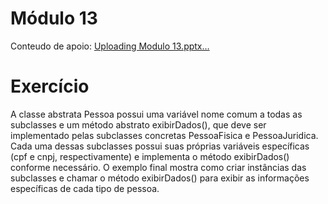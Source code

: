 # Módulo 13
Conteudo de apoio: [Uploading Modulo 13.pptx…]()

# Exercício 

A classe abstrata Pessoa possui uma variável nome comum a todas as subclasses e um método abstrato exibirDados(), que deve ser implementado pelas subclasses concretas PessoaFisica e PessoaJuridica. Cada uma dessas subclasses possui suas próprias variáveis específicas (cpf e cnpj, respectivamente) e implementa o método exibirDados() conforme necessário. O exemplo final mostra como criar instâncias das subclasses e chamar o método exibirDados() para exibir as informações específicas de cada tipo de pessoa.
